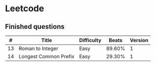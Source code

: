 # Leetcode

## Finished questions
| # | Title	| Difficulty | Beats | Version |
| -------- | ------------- | ---------- | ------------ | ------------- |
| 13 | Roman to Integer | Easy | 89.60% | 1 |
| 14 | Longest Common Prefix | Easy | 29.30% | 1 |
